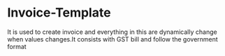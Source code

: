 # Invoice-Template
It is used to create invoice and everything in this are dynamically change when values changes.It consists with GST bill and follow the government format
